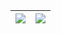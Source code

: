 


| <img src= "https://user-images.githubusercontent.com/76682594/185470134-e45a7a8d-11b9-4552-9cc8-e91797d71135.jpg"> | <img src = "https://user-images.githubusercontent.com/76682594/185470143-79944a3f-1b4e-4b6b-b580-3e8968c7440f.jpg"> |
|--|--|
